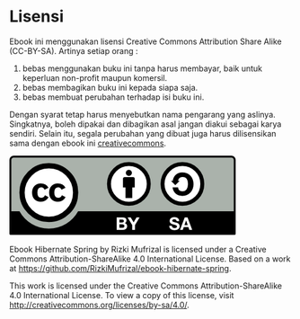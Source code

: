 # Lisensi

Ebook ini menggunakan lisensi Creative Commons Attribution Share Alike (CC-BY-SA). Artinya setiap orang :

1. bebas menggunakan buku ini tanpa harus membayar, baik untuk keperluan non-profit maupun komersil.
2. bebas membagikan buku ini kepada siapa saja.
3. bebas membuat perubahan terhadap isi buku ini.

Dengan syarat tetap harus menyebutkan nama pengarang yang aslinya. Singkatnya, boleh dipakai dan dibagikan asal jangan diakui sebagai karya sendiri. Selain itu, segala perubahan yang dibuat juga harus dilisensikan sama dengan ebook ini [creativecommons](https://creativecommons.org/licenses/).

![](./gambar/by-sa.png)

Ebook Hibernate Spring by Rizki Mufrizal is licensed under a Creative Commons Attribution-ShareAlike 4.0 International License.
Based on a work at https://github.com/RizkiMufrizal/ebook-hibernate-spring.

This work is licensed under the Creative Commons Attribution-ShareAlike 4.0 International License. To view a copy of this license, visit http://creativecommons.org/licenses/by-sa/4.0/.
